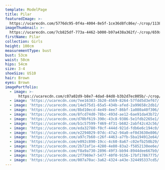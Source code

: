 ```yaml
---
template: ModelPage
title: Pilar
featuredImage: >-
  https://ucarecdn.com/5776dc95-0f4a-4004-8e5f-1ce36d8fc86e/-/crop/1138x602/0,59/-/preview/
imageThumbnail: >-
  https://ucarecdn.com/7cb825df-773a-4462-b000-b97a438a362f/-/crop/659x713/314,139/-/preview/
firstName: Pilar
collection: Girls
height: 100cm
measurementType: bust
bust: 53cm
waist: 50cm
hips: 54cm
size: 3-4
shoeSize: US10
hair: Brown
eyes: Brown
imagePortfolio:
  - image: >-
      https://ucarecdn.com/c07a02d9-b8e7-4dad-84d8-b3b2d7ec005b/-/crop/682x892/291,130/-/preview/
  - image: 'https://ucarecdn.com/7ee16383-3b20-4569-8264-57fdd5d3ef67/'
  - image: 'https://ucarecdn.com/14e575d1-65a5-434b-afed-2a99658c2db1/'
  - image: 'https://ucarecdn.com/8bd10ecd-4e49-4ee7-86bf-1a080a40f306/'
  - image: 'https://ucarecdn.com/8fcd74d0-78bc-493d-ae12-6ae91da43b72/'
  - image: 'https://ucarecdn.com/d70bf619-390c-43c8-9386-5e1fdb2265e1/'
  - image: 'https://ucarecdn.com/b1c57599-f469-4f31-b682-2abf42c42c56/'
  - image: 'https://ucarecdn.com/eda32780-f0cf-444d-921d-fdb6e6c194c0/'
  - image: 'https://ucarecdn.com/e2294029-07dc-47a2-94a0-ef0d3630e806/'
  - image: 'https://ucarecdn.com/a97c7b60-c26f-4463-a7fb-5ba194912e64/'
  - image: 'https://ucarecdn.com/e092c890-19cc-4c60-8a67-c02efb250b29/'
  - image: 'https://ucarecdn.com/2b72af1e-4280-4e80-83a2-f5852130ee6e/'
  - image: 'https://ucarecdn.com/f8a9a730-2896-49f3-bb94-8944dee667b9/'
  - image: 'https://ucarecdn.com/2f7969e7-5477-40f0-9156-17bf17867775/'
  - image: 'https://ucarecdn.com/007a70ac-3a62-4324-a43e-324495337cd5/'
---
```


